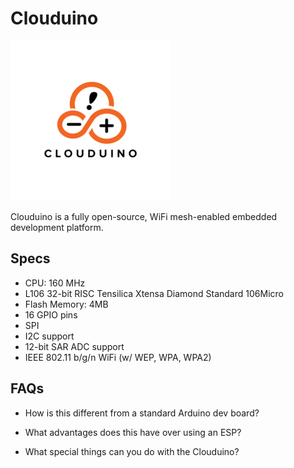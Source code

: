# Clouduino

![Logo](logo.png)

Clouduino is a fully open-source, WiFi mesh-enabled embedded development platform.

## Specs

- CPU: 160 MHz
- L106 32-bit RISC Tensilica Xtensa Diamond Standard 106Micro
- Flash Memory: 4MB
- 16 GPIO pins
- SPI
- I2C support
- 12-bit SAR ADC support
- IEEE 802.11 b/g/n WiFi (w/ WEP, WPA, WPA2)

## FAQs

- How is this different from a standard Arduino dev board?

- What advantages does this have over using an ESP?

- What special things can you do with the Clouduino?
